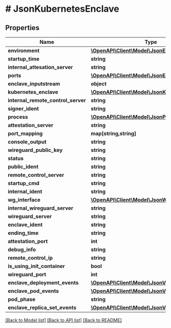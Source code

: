 # # JsonKubernetesEnclave

## Properties

Name | Type | Description | Notes
------------ | ------------- | ------------- | -------------
**environment** | [**\OpenAPI\Client\Model\JsonEnvironment**](JsonEnvironment.md) |  | [optional]
**startup_time** | **string** |  | [optional]
**internal_attesation_server** | **string** |  | [optional]
**ports** | [**\OpenAPI\Client\Model\JsonEnclavePort[]**](JsonEnclavePort.md) |  | [optional]
**enclave_inputstream** | **object** |  | [optional]
**kubernetes_enclave** | [**\OpenAPI\Client\Model\JsonKubernetesEnclave**](JsonKubernetesEnclave.md) |  | [optional]
**internal_remote_control_server** | **string** |  | [optional]
**signer_ident** | **string** |  | [optional]
**process** | [**\OpenAPI\Client\Model\JsonProcess**](JsonProcess.md) |  | [optional]
**attestation_server** | **string** |  | [optional]
**port_mapping** | **map[string,string]** |  | [optional]
**console_output** | **string** |  | [optional]
**wireguard_public_key** | **string** |  | [optional]
**status** | **string** |  | [optional]
**public_ident** | **string** |  | [optional]
**remote_control_server** | **string** |  | [optional]
**startup_cmd** | **string** |  | [optional]
**internal_ident** | **string** |  | [optional]
**wg_interface** | [**\OpenAPI\Client\Model\JsonWireguardInterface**](JsonWireguardInterface.md) |  | [optional]
**internal_wireguard_server** | **string** |  | [optional]
**wireguard_server** | **string** |  | [optional]
**enclave_ident** | **string** |  | [optional]
**ending_time** | **string** |  | [optional]
**attestation_port** | **int** |  | [optional]
**debug_info** | **string** |  | [optional]
**remote_control_ip** | **string** |  | [optional]
**is_using_init_container** | **bool** |  | [optional]
**wireguard_port** | **int** |  | [optional]
**enclave_deployment_events** | [**\OpenAPI\Client\Model\JsonV1EventList**](JsonV1EventList.md) |  | [optional]
**enclave_pod_events** | [**\OpenAPI\Client\Model\JsonV1EventList**](JsonV1EventList.md) |  | [optional]
**pod_phase** | **string** |  | [optional]
**enclave_replica_set_events** | [**\OpenAPI\Client\Model\JsonV1EventList**](JsonV1EventList.md) |  | [optional]

[[Back to Model list]](../../README.md#models) [[Back to API list]](../../README.md#endpoints) [[Back to README]](../../README.md)
